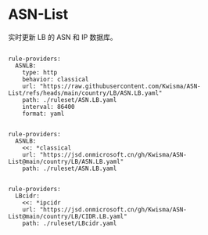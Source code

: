 
# ASN-List

实时更新 LB 的 ASN 和 IP 数据库。

<pre><code class="language-javascript">
rule-providers:
  ASNLB:
    type: http
    behavior: classical
    url: "https://raw.githubusercontent.com/Kwisma/ASN-List/refs/heads/main/country/LB/ASN.LB.yaml"
    path: ./ruleset/ASN.LB.yaml
    interval: 86400
    format: yaml
</code></pre>

<pre><code class="language-javascript">
rule-providers:
  ASNLB:
    <<: *classical
    url: "https://jsd.onmicrosoft.cn/gh/Kwisma/ASN-List@main/country/LB/ASN.LB.yaml"
    path: ./ruleset/ASN.LB.yaml
</code></pre>

<pre><code class="language-javascript">
rule-providers:
  LBcidr:
    <<: *ipcidr
    url: "https://jsd.onmicrosoft.cn/gh/Kwisma/ASN-List@main/country/LB/CIDR.LB.yaml"
    path: ./ruleset/LBcidr.yaml
</code></pre>